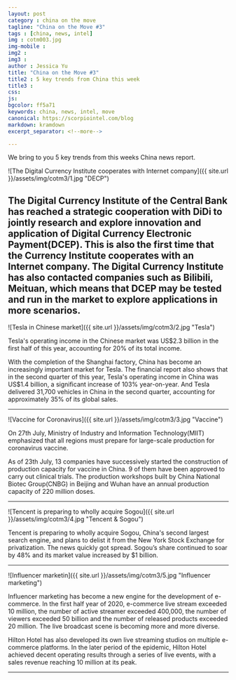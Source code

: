 ```yaml
---
layout: post
category : china on the move
tagline: "China on the Move #3"
tags : [china, news, intel]
img : cotm003.jpg
img-mobile : 
img2 : 
img3 : 
author : Jessica Yu
title: "China on the Move #3"
title2 : 5 key trends from China this week
title3 : 
css: 
js: 
bgcolor: ff5a71
keywords: china, news, intel, move
canonical: https://scorpiointel.com/blog
markdown: kramdown
excerpt_separator: <!--more-->

---
```


We bring to you 5 key trends from this weeks China news report.

<!--more-->

![The Digital Currency Institute cooperates with Internet company]({{ site.url }}/assets/img/cotm3/1.jpg "DECP")

The Digital Currency Institute of the Central Bank has reached a strategic cooperation with DiDi to jointly research and explore innovation and application of Digital Currency Electronic Payment(DCEP). This is also the first time that the Currency Institute cooperates with an Internet company. The Digital Currency Institute has also contacted companies such as Bilibili, Meituan, which means that DCEP may be tested and run in the market to explore applications in more scenarios.
---
![Tesla in Chinese market]({{ site.url }}/assets/img/cotm3/2.jpg "Tesla")

Tesla's operating income in the Chinese market was US$2.3 billion in the first half of this year, accounting for 20% of its total income.

With the completion of the Shanghai factory, China has become an increasingly important market for Tesla. The financial report also shows that in the second quarter of this year, Tesla's operating income in China was US$1.4 billion, a significant increase of 103% year-on-year. And Tesla delivered 31,700 vehicles in China in the second quarter, accounting for approximately 35% of its global sales.

---
![Vaccine for Coronavirus]({{ site.url }}/assets/img/cotm3/3.jpg "Vaccine")

 On 27th July, Ministry of Industry and Information Technology(MIIT) emphasized that all regions must prepare for large-scale production for coronavirus vaccine.

As of 23th July, 13 companies have successively started the construction of production capacity for vaccine in China. 9 of them have been approved to carry out clinical trials. The production workshops built by China National Biotec Group(CNBG) in Beijing and Wuhan have an annual production capacity of 220 million doses.

---
![Tencent is preparing to wholly acquire Sogou]({{ site.url }}/assets/img/cotm3/4.jpg "Tencent & Sogou")

Tencent is preparing to wholly acquire Sogou, China's second largest search engine, and plans to delist it from the New York Stock Exchange for privatization. The news quickly got spread. Sogou’s share continued to soar by 48% and its market value increased by $1 billion.

---
![Influencer marketin]({{ site.url }}/assets/img/cotm3/5.jpg "Influencer marketing")

Influencer marketing has become a new engine for the development of e-commerce. In the first half year of 2020, e-commerce live stream exceeded 10 million, the number of active streamer exceeded 400,000, the number of viewers exceeded 50 billion and the number of released products exceeded 20 million. The live broadcast scene is becoming more and more diverse.

Hilton Hotel has also developed its own live streaming studios on multiple e-commerce platforms. In the later period of the epidemic, Hilton Hotel achieved decent operating results through a series of live events, with a sales revenue reaching 10 million at its peak.

---
